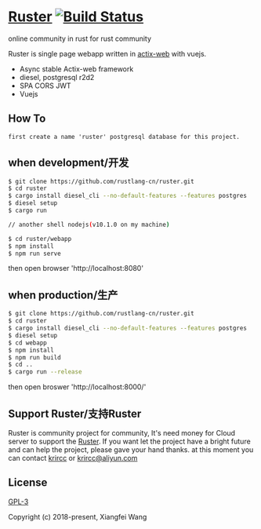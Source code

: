 # [Ruster](http://ruster.xyz/) [![Build Status](https://travis-ci.org/rustlang-cn/ruster.svg?branch=master)](https://travis-ci.org/rustlang-cn/ruster)
online community in rust for rust community

Ruster is single page webapp written in [actix-web](https://github.com/actix/actix-web) with vuejs.

- Async stable Actix-web framework 
- diesel, postgresql r2d2
- SPA CORS JWT
- Vuejs

## How To

    first create a name 'ruster' postgresql database for this project.

## when development/开发

```bash
$ git clone https://github.com/rustlang-cn/ruster.git
$ cd ruster
$ cargo install diesel_cli --no-default-features --features postgres
$ diesel setup
$ cargo run

// another shell nodejs(v10.1.0 on my machine)

$ cd ruster/webapp
$ npm install
$ npm run serve
```

then open browser 'http://localhost:8080'

## when production/生产

```bash
$ git clone https://github.com/rustlang-cn/ruster.git
$ cd ruster
$ cargo install diesel_cli --no-default-features --features postgres
$ diesel setup
$ cd webapp
$ npm install
$ npm run build
$ cd ..
$ cargo run --release
```

then open broswer 'http://localhost:8000/'

## Support Ruster/支持Ruster

Ruster is community project for community, It's need money for Cloud server to support the [Ruster](http://ruster.xyz/). If you want let the project have a bright future and can help the project, please gave your hand thanks. at this moment you can contact [krircc](https://github.com/krircc) or krircc@aliyun.com

## License

[GPL-3](https://github.com/rustlang-cn/ruster/blob/master/LICENSE)

Copyright (c) 2018-present, Xiangfei Wang
